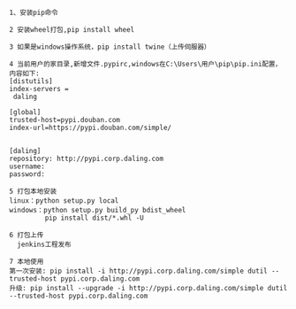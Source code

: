     1、安装pip命令

    2 安装wheel打包,pip install wheel
    
    3 如果是windows操作系统，pip install twine（上传伺服器）

```
4 当前用户的家目录,新增文件.pypirc,windows在C:\Users\用户\pip\pip.ini配置，内容如下:
[distutils]
index-servers =
 daling

[global]
trusted-host=pypi.douban.com
index-url=https://pypi.douban.com/simple/


[daling]
repository: http://pypi.corp.daling.com
username: 
password: 
```   
 
```
5 打包本地安装
linux：python setup.py local
windows：python setup.py build_py bdist_wheel
         pip install dist/*.whl -U
```        
    6 打包上传
      jenkins工程发布

```
7 本地使用
第一次安装: pip install -i http://pypi.corp.daling.com/simple dutil --trusted-host pypi.corp.daling.com
升级: pip install --upgrade -i http://pypi.corp.daling.com/simple dutil --trusted-host pypi.corp.daling.com


```